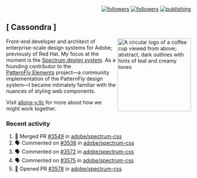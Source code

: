 <p align="right"><a rel="me" href="https://front-end.social/@castastrophe">
    <img alt="followers" title="Follow me on Mastodon" src="https://img.shields.io/mastodon/follow/109297102751309835?domain=https%3A%2F%2Ffront-end.social&label=Follow&logo=mastodon&logoColor=white&style=for-the-badge&labelColor=008080&color=006969"/></a>
  <a href="https://codepen.io/castastrophe/">
    <img alt="followers" title="Follow me on CodePen" src="https://img.shields.io/badge/23-1?color=640464&labelColor=7c007c&style=for-the-badge&logo=codepen&label=Follow"/></a>
<a href="https://castastrophe.medium.com/">
    <img alt="publishing" title="View articles on Medium" src="https://img.shields.io/badge/107-1?color=666&labelColor=444&label=subscribe&logo=medium&logoColor=white&style=for-the-badge"/></a>
</p>

## [&nbsp;Cassondra&nbsp;]

<img align="right" src="https://github-production-user-asset-6210df.s3.amazonaws.com/1840295/253016758-ba468774-1cd3-42c2-8f43-947b5eeb5edf.png" height="200" alt="A circular logo of a coffee cup viewed from above; abstract, dark outlines with hints of teal and creamy tones">

Front-end developer and architect of enterprise-scale design systems for Adobe; previously of Red Hat. My focus at the moment is the [Spectrum design system](https://github.com/adobe/spectrum-css). As a founding contributor to the [PatternFly&nbsp;Elements](https://github.com/patternfly/patternfly-elements) project&mdash;a community implementation of the PatternFly design system&mdash;I became intimately familiar with the nuances of styling web components.

Visit [allons-y.llc](http://allons-y.llc/) for more about how we might work together.

### Recent activity

<!--START_SECTION:activity-->
1. 🎉 Merged PR [#3549](https://github.com/adobe/spectrum-css/pull/3549) in [adobe/spectrum-css](https://github.com/adobe/spectrum-css)
2. 🗣 Commented on [#3538](https://github.com/adobe/spectrum-css/pull/3538#issuecomment-2682101759) in [adobe/spectrum-css](https://github.com/adobe/spectrum-css)
3. 🗣 Commented on [#3572](https://github.com/adobe/spectrum-css/pull/3572#issuecomment-2682082087) in [adobe/spectrum-css](https://github.com/adobe/spectrum-css)
4. 🗣 Commented on [#3575](https://github.com/adobe/spectrum-css/pull/3575#issuecomment-2682080543) in [adobe/spectrum-css](https://github.com/adobe/spectrum-css)
5. 💪 Opened PR [#3578](https://github.com/adobe/spectrum-css/pull/3578) in [adobe/spectrum-css](https://github.com/adobe/spectrum-css)
<!--END_SECTION:activity-->
